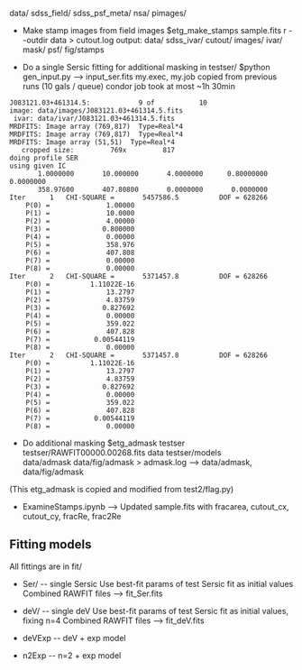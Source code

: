 
data/
  sdss_field/
  sdss_psf_meta/
  nsa/
    pimages/

- Make stamp images from field images
$etg_make_stamps sample.fits r --outdir data > cutout.log
output:
data/
  sdss_ivar/
  cutout/
  images/
  ivar/
  mask/
  psf/
  fig/stamps

- Do a single Sersic fitting for additional masking
in testser/
$python gen_input.py --> input_ser.fits
my.exec, my.job copied from previous runs (10 gals / queue)
condor job took at most ~1h 30min

```
J083121.03+461314.5:            9 of           10
image: data/images/J083121.03+461314.5.fits
 ivar: data/ivar/J083121.03+461314.5.fits
MRDFITS: Image array (769,817)  Type=Real*4
MRDFITS: Image array (769,817)  Type=Real*4
MRDFITS: Image array (51,51)  Type=Real*4
   cropped size:         769x         817
doing profile SER
using given IC
       1.0000000       10.000000       4.0000000      0.80000000       0.0000000
       358.97600       407.80800       0.0000000       0.0000000
Iter      1   CHI-SQUARE =       5457586.5          DOF = 628266
    P(0) =              1.00000
    P(1) =              10.0000
    P(2) =              4.00000
    P(3) =             0.800000
    P(4) =              0.00000
    P(5) =              358.976
    P(6) =              407.808
    P(7) =              0.00000
    P(8) =              0.00000
Iter      2   CHI-SQUARE =       5371457.8          DOF = 628266
    P(0) =          1.11022E-16
    P(1) =              13.2797
    P(2) =              4.83759
    P(3) =             0.827692
    P(4) =              0.00000
    P(5) =              359.022
    P(6) =              407.828
    P(7) =           0.00544119
    P(8) =              0.00000
Iter      2   CHI-SQUARE =       5371457.8          DOF = 628266
    P(0) =          1.11022E-16
    P(1) =              13.2797
    P(2) =              4.83759
    P(3) =             0.827692
    P(4) =              0.00000
    P(5) =              359.022
    P(6) =              407.828
    P(7) =           0.00544119
    P(8) =              0.00000
```

- Do additional masking
$etg_admask testser testser/RAWFIT00000.00268.fits data testser/models \
data/admask data/fig/admask > admask.log
--> data/admask, data/fig/admask

(This etg_admask is copied and modified from test2/flag.py)

- ExamineStamps.ipynb 
--> Updated sample.fits with fracarea, cutout_cx, cutout_cy, fracRe, frac2Re

## Fitting models

All fittings are in fit/

- Ser/ -- single Sersic
Use best-fit params of test Sersic fit as initial values
Combined RAWFIT files --> fit_Ser.fits

- deV/ -- single deV
Use best-fit params of test Sersic fit as initial values, fixing n=4
Combined RAWFIT files --> fit_deV.fits

- deVExp -- deV + exp model

- n2Exp -- n=2 + exp model
